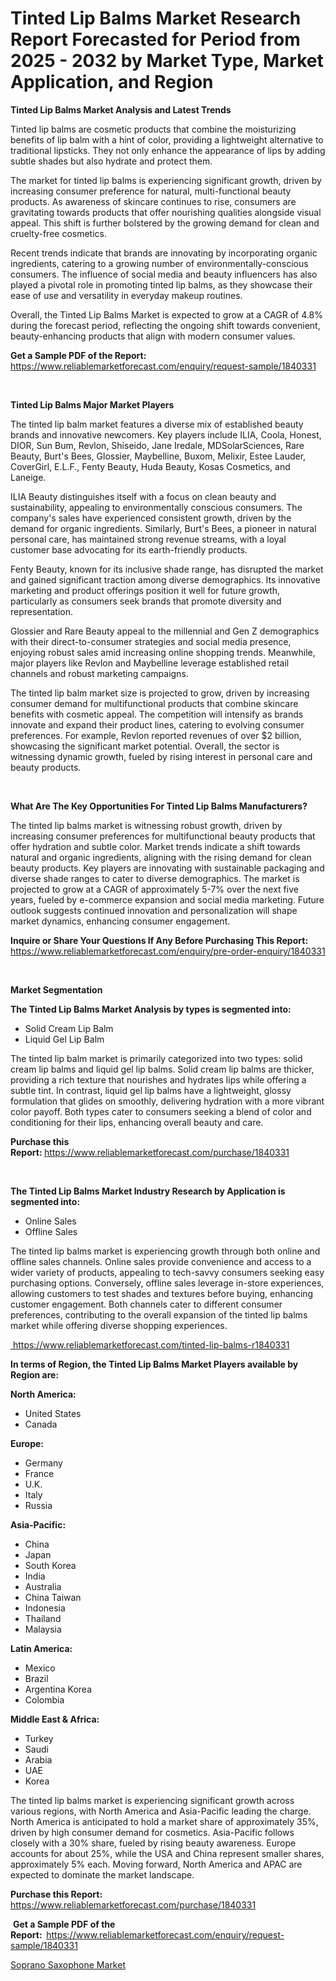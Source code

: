 <p><h1>Tinted Lip Balms Market Research Report Forecasted for Period from 2025 -  2032 by Market Type, Market Application, and Region</h1></p><p><strong>Tinted Lip Balms Market Analysis and Latest Trends</strong></p>
<p><p>Tinted lip balms are cosmetic products that combine the moisturizing benefits of lip balm with a hint of color, providing a lightweight alternative to traditional lipsticks. They not only enhance the appearance of lips by adding subtle shades but also hydrate and protect them.</p><p>The market for tinted lip balms is experiencing significant growth, driven by increasing consumer preference for natural, multi-functional beauty products. As awareness of skincare continues to rise, consumers are gravitating towards products that offer nourishing qualities alongside visual appeal. This shift is further bolstered by the growing demand for clean and cruelty-free cosmetics.</p><p>Recent trends indicate that brands are innovating by incorporating organic ingredients, catering to a growing number of environmentally-conscious consumers. The influence of social media and beauty influencers has also played a pivotal role in promoting tinted lip balms, as they showcase their ease of use and versatility in everyday makeup routines. </p><p>Overall, the Tinted Lip Balms Market is expected to grow at a CAGR of 4.8% during the forecast period, reflecting the ongoing shift towards convenient, beauty-enhancing products that align with modern consumer values.</p></p>
<p><strong>Get a Sample PDF of the Report:&nbsp;</strong> <a href="https://www.reliablemarketforecast.com/enquiry/request-sample/1840331?utm_campaign=3208&utm_medium=2&utm_source=Github&utm_content=ia&utm_term=05042025&utm_id=tinted-lip-balms">https://www.reliablemarketforecast.com/enquiry/request-sample/1840331</a></p>
<p>&nbsp;</p>
<p><strong>Tinted Lip Balms Major Market Players</strong></p>
<p><p>The tinted lip balm market features a diverse mix of established beauty brands and innovative newcomers. Key players include ILIA, Coola, Honest, DIOR, Sun Bum, Revlon, Shiseido, Jane Iredale, MDSolarSciences, Rare Beauty, Burt's Bees, Glossier, Maybelline, Buxom, Melixir, Estee Lauder, CoverGirl, E.L.F., Fenty Beauty, Huda Beauty, Kosas Cosmetics, and Laneige. </p><p>ILIA Beauty distinguishes itself with a focus on clean beauty and sustainability, appealing to environmentally conscious consumers. The company's sales have experienced consistent growth, driven by the demand for organic ingredients. Similarly, Burt's Bees, a pioneer in natural personal care, has maintained strong revenue streams, with a loyal customer base advocating for its earth-friendly products.</p><p>Fenty Beauty, known for its inclusive shade range, has disrupted the market and gained significant traction among diverse demographics. Its innovative marketing and product offerings position it well for future growth, particularly as consumers seek brands that promote diversity and representation.</p><p>Glossier and Rare Beauty appeal to the millennial and Gen Z demographics with their direct-to-consumer strategies and social media presence, enjoying robust sales amid increasing online shopping trends. Meanwhile, major players like Revlon and Maybelline leverage established retail channels and robust marketing campaigns.</p><p>The tinted lip balm market size is projected to grow, driven by increasing consumer demand for multifunctional products that combine skincare benefits with cosmetic appeal. The competition will intensify as brands innovate and expand their product lines, catering to evolving consumer preferences. For example, Revlon reported revenues of over $2 billion, showcasing the significant market potential. Overall, the sector is witnessing dynamic growth, fueled by rising interest in personal care and beauty products.</p></p>
<p>&nbsp;</p>
<p><strong>What Are The Key Opportunities For Tinted Lip Balms Manufacturers?</strong></p>
<p><p>The tinted lip balms market is witnessing robust growth, driven by increasing consumer preferences for multifunctional beauty products that offer hydration and subtle color. Market trends indicate a shift towards natural and organic ingredients, aligning with the rising demand for clean beauty products. Key players are innovating with sustainable packaging and diverse shade ranges to cater to diverse demographics. The market is projected to grow at a CAGR of approximately 5-7% over the next five years, fueled by e-commerce expansion and social media marketing. Future outlook suggests continued innovation and personalization will shape market dynamics, enhancing consumer engagement.</p></p>
<p><strong>Inquire or Share Your Questions If Any Before Purchasing This Report:</strong> <a href="https://www.reliablemarketforecast.com/enquiry/pre-order-enquiry/1840331?utm_campaign=3208&utm_medium=2&utm_source=Github&utm_content=ia&utm_term=05042025&utm_id=tinted-lip-balms">https://www.reliablemarketforecast.com/enquiry/pre-order-enquiry/1840331</a></p>
<p>&nbsp;</p>
<p><strong>Market Segmentation</strong></p>
<p><strong>The Tinted Lip Balms Market Analysis by types is segmented into:</strong></p>
<p><ul><li>Solid Cream Lip Balm</li><li>Liquid Gel Lip Balm</li></ul></p>
<p><p>The tinted lip balm market is primarily categorized into two types: solid cream lip balms and liquid gel lip balms. Solid cream lip balms are thicker, providing a rich texture that nourishes and hydrates lips while offering a subtle tint. In contrast, liquid gel lip balms have a lightweight, glossy formulation that glides on smoothly, delivering hydration with a more vibrant color payoff. Both types cater to consumers seeking a blend of color and conditioning for their lips, enhancing overall beauty and care.</p></p>
<p><strong>Purchase this Report:&nbsp;</strong><a href="https://www.reliablemarketforecast.com/purchase/1840331?utm_campaign=3208&utm_medium=2&utm_source=Github&utm_content=ia&utm_term=05042025&utm_id=tinted-lip-balms">https://www.reliablemarketforecast.com/purchase/1840331</a></p>
<p>&nbsp;</p>
<p><strong>The Tinted Lip Balms Market Industry Research by Application is segmented into:</strong></p>
<p><ul><li>Online Sales</li><li>Offline Sales</li></ul></p>
<p><p>The tinted lip balms market is experiencing growth through both online and offline sales channels. Online sales provide convenience and access to a wider variety of products, appealing to tech-savvy consumers seeking easy purchasing options. Conversely, offline sales leverage in-store experiences, allowing customers to test shades and textures before buying, enhancing customer engagement. Both channels cater to different consumer preferences, contributing to the overall expansion of the tinted lip balms market while offering diverse shopping experiences.</p></p>
<p><a href="https://www.reliablemarketforecast.com/tinted-lip-balms-r1840331?utm_campaign=3208&utm_medium=2&utm_source=Github&utm_content=ia&utm_term=05042025&utm_id=tinted-lip-balms">&nbsp;https://www.reliablemarketforecast.com/tinted-lip-balms-r1840331</a></p>
<p><strong>In terms of Region, the Tinted Lip Balms Market Players available by Region are:</strong></p>
<p>
    <p> <strong> North America: </strong>
        <ul>
            <li>United States</li>
            <li>Canada</li>
        </ul>
        </p> 
    <p> <strong> Europe: </strong>
        <ul>
            <li>Germany</li>
            <li>France</li>
            <li>U.K.</li>
            <li>Italy</li>
            <li>Russia</li>
        </ul>
        </p> 
    <p> <strong> Asia-Pacific: </strong>
        <ul>
            <li>China</li>
            <li>Japan</li>
            <li>South Korea</li>
            <li>India</li>
            <li>Australia</li>
            <li>China Taiwan</li>
            <li>Indonesia</li>
            <li>Thailand</li>
            <li>Malaysia</li>
        </ul>
        </p> 
    <p> <strong> Latin America: </strong>
        <ul>
            <li>Mexico</li>
            <li>Brazil</li>
            <li>Argentina Korea</li>
            <li>Colombia</li>
        </ul>
        </p> 
    <p> <strong> Middle East & Africa: </strong>
        <ul>
            <li>Turkey</li>
            <li>Saudi</li>
            <li>Arabia</li>
            <li>UAE</li>
            <li>Korea</li>
        </ul>
    </p>
    </p>
<p><p>The tinted lip balms market is experiencing significant growth across various regions, with North America and Asia-Pacific leading the charge. North America is anticipated to hold a market share of approximately 35%, driven by high consumer demand for cosmetics. Asia-Pacific follows closely with a 30% share, fueled by rising beauty awareness. Europe accounts for about 25%, while the USA and China represent smaller shares, approximately 5% each. Moving forward, North America and APAC are expected to dominate the market landscape.</p></p>
<p><strong>Purchase this Report: </strong><a href="https://www.reliablemarketforecast.com/purchase/1840331?utm_campaign=3208&utm_medium=2&utm_source=Github&utm_content=ia&utm_term=05042025&utm_id=tinted-lip-balms">https://www.reliablemarketforecast.com/purchase/1840331</a></p>
<p>&nbsp;<strong>Get a Sample PDF of the Report:&nbsp;&nbsp;</strong><a href="https://www.reliablemarketforecast.com/enquiry/request-sample/1840331?utm_campaign=3208&utm_medium=2&utm_source=Github&utm_content=ia&utm_term=05042025&utm_id=tinted-lip-balms">https://www.reliablemarketforecast.com/enquiry/request-sample/1840331</a></p>
<p><strong></strong></p>
<p><p><a href="https://github.com/ziwersekos/Market-Research-Report-List-1/blob/main/soprano-saxophone-market.md?utm_campaign=3208&utm_medium=2&utm_source=Github&utm_content=ia&utm_term=05042025&utm_id=tinted-lip-balms">Soprano Saxophone Market</a></p></p>